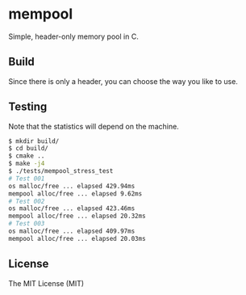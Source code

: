 # mempool

Simple, header-only memory pool in C.

## Build

Since there is only a header, you can choose the way you like to use.

## Testing

Note that the statistics will depend on the machine.

```bash
$ mkdir build/
$ cd build/
$ cmake ..
$ make -j4
$ ./tests/mempool_stress_test
# Test 001
os malloc/free ... elapsed 429.94ms
mempool alloc/free ... elapsed 9.62ms
# Test 002
os malloc/free ... elapsed 423.46ms
mempool alloc/free ... elapsed 20.32ms
# Test 003
os malloc/free ... elapsed 409.97ms
mempool alloc/free ... elapsed 20.03ms
```

## License

The MIT License (MIT)
